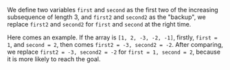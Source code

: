 We define two variables `first` and `second` as the first two of the increasing subsequence of length 3, and `first2` and `second2` as the "backup", we replace `first2` and `second2` for `first` and `second` at the right time.

Here comes an example. If the array is `[1, 2, -3, -2, -1]`, firstly, `first = 1`, and `second = 2`, then comes `first2 = -3, second2 = -2`. After comparing, we replace `first2 = -3, second2 = -2` for `first = 1, second = 2`, because it is more likely to reach the goal.